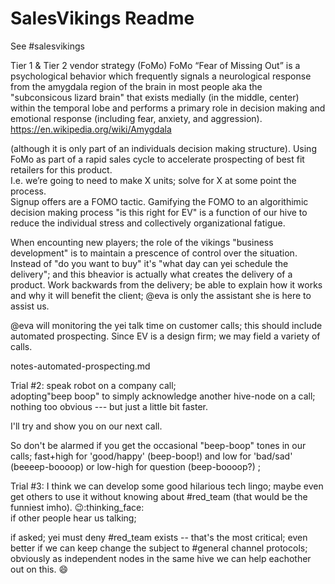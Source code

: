 # SalesVikings Readme

See #salesvikings


Tier 1 & Tier 2 vendor strategy (FoMo)
FoMo “Fear of Missing Out” is a psychological behavior which frequently signals a neurological response from the amygdala 
region of the brain in most people aka the "subconsicous lizard brain" that exists medially (in the middle, center)
within the temporal lobe and performs a primary role in decision making and emotional response (including fear, anxiety, and aggression). 
https://en.wikipedia.org/wiki/Amygdala

(although it is only part of an individuals decision making structure).
Using FoMo as part of a rapid sales cycle to accelerate prospecting of best fit retailers for this product.  
I.e. we’re going to need to make X units; solve for X at some point the process.  
Signup offers are a FOMO tactic.  Gamifying the FOMO to an algorithimic decision making process
"is this right for EV" is a function of our hive to reduce the individual stress and collectively
organizational fatigue. 

When encounting new players; the role of the vikings "business development" is to maintain a prescence of control over the situation.
Instead of "do you want to buy" it's "what day can yei schedule the delivery"; and this bheavior is actually what creates 
the delivery of a product.  Work backwards from the delivery; be able to explain how it works and why it will benefit the 
client;  @eva is only the assistant she is here to assist us. 

@eva will monitoring the yei talk time on customer calls; this should include automated prospecting. 
Since EV is a design firm; we may field a variety of calls.

notes-automated-prospecting.md

Trial #2:  speak robot on a company call;  
adopting"beep boop" to simply acknowledge another hive-node on a call; 
nothing too obvious --- but just a little bit faster.  

I'll try and show you on our next call.  

So don't be alarmed if you get the occasional "beep-boop" tones in our calls; 
fast+high for 'good/happy' (beep-boop!) and low for 'bad/sad' (beeeep-boooop) 
or low-high for question (beep-boooop?) ;   

Trial #3: 
I think we can develop some good hilarious tech lingo; 
maybe even get others to use it without knowing about 
#red_team (that would be the funniest imho). :wink::thinking_face:   
if other people hear us talking; 

if asked; yei must deny #red_team exists -- that's the most critical; 
even better if we can keep change the subject to #general channel 
protocols; obviously as independent nodes in the same hive we can 
help eachother out on this.  :smile: 
